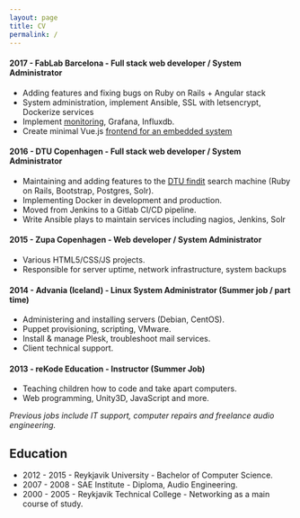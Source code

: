 ```yaml
---
layout: page
title: CV
permalink: /
---
```


#### 2017 - FabLab Barcelona - Full stack web developer / System Administrator
  * Adding features and fixing bugs on Ruby on Rails + Angular stack
  * System administration, implement Ansible, SSL with letsencrypt, Dockerize services
  * Implement [monitoring](https://grafana.smartcitizen.me), Grafana, Influxdb.
  * Create minimal Vue.js [frontend for an embedded system](https://fablabbcn.github.io/smartcitizen-kit-20/esp/data/)

#### 2016 - DTU Copenhagen - Full stack web developer / System Administrator

  * Maintaining and adding features to the [DTU findit](http://findit.dtu.dk/) search machine (Ruby on Rails, Bootstrap, Postgres, Solr).
  * Implementing Docker in development and production.
  * Moved from Jenkins to a Gitlab CI/CD pipeline.
  * Write Ansible plays to maintain services including nagios, Jenkins, Solr

#### 2015 - Zupa Copenhagen - Web developer / System Administrator
  * Various HTML5/CSS/JS projects.
  * Responsible for server uptime, network infrastructure, system backups

#### 2014 - Advania (Iceland) - Linux System Administrator (Summer job / part time)
  * Administering and installing servers (Debian, CentOS).
  * Puppet provisioning, scripting, VMware.
  * Install & manage Plesk, troubleshoot mail services.
  * Client technical support.

#### 2013 - reKode Education - Instructor (Summer Job)
  * Teaching children how to code and take apart computers.
  * Web programming, Unity3D, JavaScript and more.

*Previous jobs include IT support, computer repairs and freelance audio engineering.*

## Education
  * 2012 - 2015 - Reykjavik University - Bachelor of Computer Science.
  * 2007 - 2008 - SAE Institute - Diploma, Audio Engineering.
  * 2000 - 2005 - Reykjavik Technical College - Networking as a main course of study.

